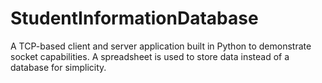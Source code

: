 # StudentInformationDatabase
A TCP-based client and server application built in Python to demonstrate socket capabilities. A spreadsheet is used to store data instead of a database for simplicity.
